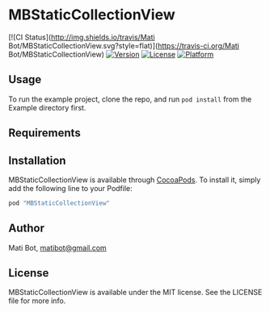 # MBStaticCollectionView

[![CI Status](http://img.shields.io/travis/Mati Bot/MBStaticCollectionView.svg?style=flat)](https://travis-ci.org/Mati Bot/MBStaticCollectionView)
[![Version](https://img.shields.io/cocoapods/v/MBStaticCollectionView.svg?style=flat)](http://cocoapods.org/pods/MBStaticCollectionView)
[![License](https://img.shields.io/cocoapods/l/MBStaticCollectionView.svg?style=flat)](http://cocoapods.org/pods/MBStaticCollectionView)
[![Platform](https://img.shields.io/cocoapods/p/MBStaticCollectionView.svg?style=flat)](http://cocoapods.org/pods/MBStaticCollectionView)

## Usage

To run the example project, clone the repo, and run `pod install` from the Example directory first.

## Requirements

## Installation

MBStaticCollectionView is available through [CocoaPods](http://cocoapods.org). To install
it, simply add the following line to your Podfile:

```ruby
pod "MBStaticCollectionView"
```

## Author

Mati Bot, matibot@gmail.com

## License

MBStaticCollectionView is available under the MIT license. See the LICENSE file for more info.
